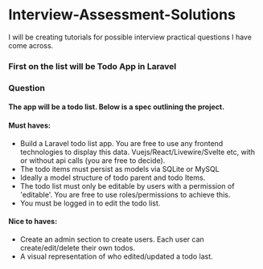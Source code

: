 # Interview-Assessment-Solutions
I will be creating tutorials for possible interview practical questions I have come across.

### First on the list will be Todo App in Laravel
### Question

#### The app will be a todo list. Below is a spec outlining the project.

#### Must haves:
-  Build a Laravel todo list app. You are free to use any frontend technologies to display this data. Vuejs/React/Livewire/Svelte etc, with or without api calls (you are free to decide).
- The todo items must persist as models via SQLite or MySQL
- Ideally a model structure of todo parent and todo Items.
- The todo list must only be editable by users with a permission of 'editable'. You are free to use roles/permissions to achieve this.
- You must be logged in to edit the todo list.

#### Nice to haves:
- Create an admin section to create users. Each user can create/edit/delete their own todos.
- A visual representation of who edited/updated a todo last. 

